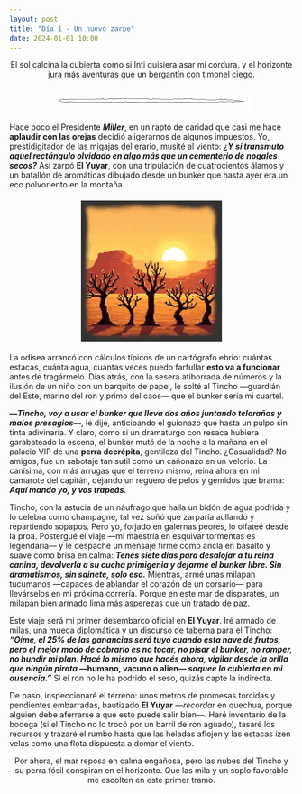 ```yaml
---
layout: post
title: "Día 1 - Un nuevo zarpe"
date: 2024-01-01 10:00
---
```

<div style="text-align: center;">
  <p>El sol calcina la cubierta como si Inti quisiera asar mi cordura, y el horizonte jura más aventuras que un bergantín con timonel ciego.</p>
</div>

<img src="/assets/images/separador.png" alt="Separador" style="display: block; margin: 20px auto;">

Hace poco el Presidente **_Miller_**, en un rapto de caridad que casi me hace **aplaudir con las orejas** decidió aligerarnos de algunos impuestos. Yo, prestidigitador de las migajas del erario, musité al viento: **_¿Y si transmuto aquel rectángulo olvidado en algo más que un cementerio de nogales secos?_** Así zarpó **El Yuyar**, con una tripulación de cuatrocientos álamos y un batallón de aromáticas dibujado desde un bunker que hasta ayer era un eco polvoriento en la montaña.

<img src="/assets/images/nogales.jpg" alt="Nogales Secos" style="display: block; margin: 20px auto;">

La odisea arrancó con cálculos típicos de un cartógrafo ebrio: cuántas estacas, cuánta agua, cuántas veces puedo farfullar **esto va a funcionar** antes de tragármelo. Días atrás, con la sesera atiborrada de números y la ilusión de un niño con un barquito de papel, le solté al Tincho —guardián del Este, marino del ron y primo del caos— que el bunker sería mi cuartel.
<br>

**—_Tincho, voy a usar el bunker que lleva dos años juntando telarañas y malos presagios_—**, le dije, anticipando el guionazo que hasta un pulpo sin tinta adivinaría. Y claro, como si un dramaturgo con resaca hubiera garabateado la escena, el bunker mutó de la noche a la mañana en el palacio VIP de una **perra decrépita**, gentileza del Tincho. ¿Casualidad? No amigos, fue un sabotaje tan sutil como un cañonazo en un velorio. La canísima, con más arrugas que el terreno mismo, reina ahora en mi camarote del capitán, dejando un reguero de pelos y gemidos que brama: **_Aquí mando yo, y vos trapeás_**.
<br>

Tincho, con la astucia de un náufrago que halla un bidón de agua podrida y lo celebra como champagne, tal vez soñó que zarparía aullando y repartiendo sopapos. Pero yo, forjado en galernas peores, lo olfateé desde la proa. Postergué el viaje —mi maestría en esquivar tormentas es legendaria— y le despaché un mensaje firme como ancla en basalto y suave como brisa en calma: **_Tenés siete días para desalojar a tu reina canina, devolverla a su cucha primigenia y dejarme el bunker libre. Sin dramatismos, sin sainete, solo eso._** Mientras, armé unas milapan tucumanos —capaces de ablandar el corazón de un corsario— para llevárselos en mi próxima correría. Porque en este mar de disparates, un milapán bien armado lima más asperezas que un tratado de paz.
<br>

Este viaje será mi primer desembarco oficial en **El Yuyar**. Iré armado de milas, una mueca diplomática y un discurso de taberna para el Tincho: **_“Oíme, el 25% de las ganancias será tuyo cuando esta nave dé frutos, pero el mejor modo de cobrarlo es no tocar, no pisar el bunker, no romper, no hundir mi plan. Hacé lo mismo que hacés ahora, vigilar desde la orilla que ningún pirata_ —humano, vacuno o alien— _saquee la cubierta en mi ausencia.”_** Si el ron no le ha podrido el seso, quizás capte la indirecta.
<br>

De paso, inspeccionaré el terreno: unos metros de promesas torcidas y pendientes embarradas, bautizado **El Yuyar** —_recordar_ en quechua, porque alguien debe aferrarse a que esto puede salir bien—. Haré inventario de la bodega (si el Tincho no lo trocó por un barril de ron aguado), tasaré los recursos y trazaré el rumbo hasta que las heladas aflojen y las estacas izen velas como una flota dispuesta a domar el viento.

<div style="text-align: center;">
  <p>Por ahora, el mar reposa en calma engañosa, pero las nubes del Tincho y su perra fósil conspiran en el horizonte. Que las mila y un soplo favorable me escolten en este primer tramo.</p>
</div>

